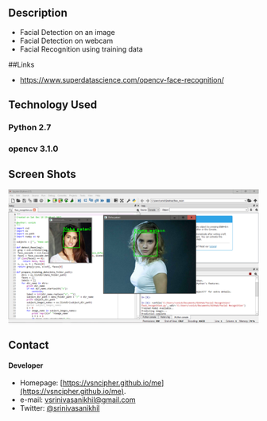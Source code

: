 ## Description
* Facial Detection on an image
* Facial Detection on webcam
* Facial Recognition using training data

##Links
* https://www.superdatascience.com/opencv-face-recognition/

## Technology Used
### Python 2.7
### opencv 3.1.0

## Screen Shots
![Alt text](./scrshots/scr1.PNG?raw=true "Facial Recognition")

## Contact
#### Developer
* Homepage: [https://vsncipher.github.io/me](https://vsncipher.github.io/me).
* e-mail: vsrinivasanikhil@gmail.com
* Twitter: [@srinivasanikhil](https://twitter.com/srinivasanikhil "twitterhandle on twitter")
